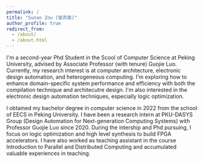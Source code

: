 ```yaml
---
permalink: /
title: "Sunan Zou (邹苏南)"
author_profile: true
redirect_from: 
  - /about/
  - /about.html
---
```

I'm a second-year Phd Student in the Scool of Computer Science at Peking University, advised by Associate Professor (with tenure) Guojie Luo. Currently, my research interest is at computer architecture, electronic design automation, and heterogeneous computing. I'm exploring how to enhance domain-specific system performance and efficiency with both the compilation technique and architecutre design. I'm also interested in the electronic design automation techniques, especially logic optimization.

I obtained my bachelor degree in computer science in 2022 from the school of EECS in Peking University. I have been a research intern at PKU-DASYS Group (Design Automation for Next-generation Computing Systems) with Professor Guojie Luo since 2020. During the intership and Phd pursuing, I focus on logic optimization and high level synthesis to build FPGA accelerators. I have also worked as teaching assistant in the course Introduction to Parallel and Distributed Computing and accumulated valuable experiences in teaching.
